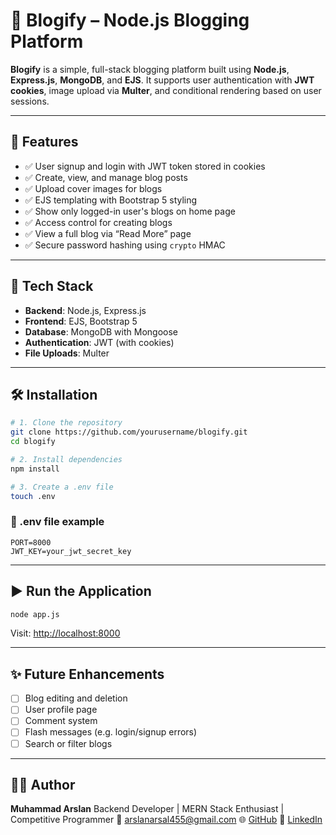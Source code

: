 
# 📝 Blogify – Node.js Blogging Platform

**Blogify** is a simple, full-stack blogging platform built using **Node.js**, **Express.js**, **MongoDB**, and **EJS**. It supports user authentication with **JWT cookies**, image upload via **Multer**, and conditional rendering based on user sessions.

---

## 🚀 Features

- ✅ User signup and login with JWT token stored in cookies
- ✅ Create, view, and manage blog posts
- ✅ Upload cover images for blogs
- ✅ EJS templating with Bootstrap 5 styling
- ✅ Show only logged-in user's blogs on home page
- ✅ Access control for creating blogs
- ✅ View a full blog via “Read More” page
- ✅ Secure password hashing using `crypto` HMAC

---

## 🧠 Tech Stack

- **Backend**: Node.js, Express.js
- **Frontend**: EJS, Bootstrap 5
- **Database**: MongoDB with Mongoose
- **Authentication**: JWT (with cookies)
- **File Uploads**: Multer

---

## 🛠️ Installation

```bash
# 1. Clone the repository
git clone https://github.com/yourusername/blogify.git
cd blogify

# 2. Install dependencies
npm install

# 3. Create a .env file
touch .env
````

### 🔐 .env file example

```env
PORT=8000
JWT_KEY=your_jwt_secret_key
```

---

## ▶️ Run the Application

```bash
node app.js
```

Visit: [http://localhost:8000](http://localhost:8000)

---

## ✨ Future Enhancements

* [ ] Blog editing and deletion
* [ ] User profile page
* [ ] Comment system
* [ ] Flash messages (e.g. login/signup errors)
* [ ] Search or filter blogs

---

## 👨‍💻 Author

**Muhammad Arslan**
Backend Developer | MERN Stack Enthusiast | Competitive Programmer
📧 [arslanarsal455@gmail.com](mailto:arslanarsal455@gmail.com)
🌐 [GitHub](https://github.com/arslanarsal)
🔗 [LinkedIn](https://www.linkedin.com/in/m-arslan-aa21a0246/)

